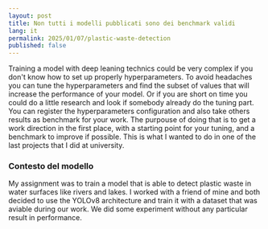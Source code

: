 ```yaml
---
layout: post
title: Non tutti i modelli pubblicati sono dei benchmark validi
lang: it
permalink: 2025/01/07/plastic-waste-detection
published: false
---
```


Training a model with deep leaning technics could be very complex if you don't know how to set up properly hyperparameters. 
To avoid headaches you can tune the hyperparameters and find the subset of values that will increase the performance of your model.
Or if you are short on time you could do a little research and look if somebody already do the tuning part.
You can register the hyperparameters configuration and also take others results as benchmark for your work.
The purpouse of doing that is to get a work direction in the first place, with a starting point for your tuning, and a benchmark to improve if possible.
This is what I wanted to do in one of the last projects that I did at university.

### Contesto del modello

My assignment was to train a model that is able to detect plastic waste in water surfaces like rivers and lakes. 
I worked with a friend of mine and both decided to use the YOLOv8 architecture and train it with a dataset that was aviable during our work.
We did some experiment without any particular result in performance.